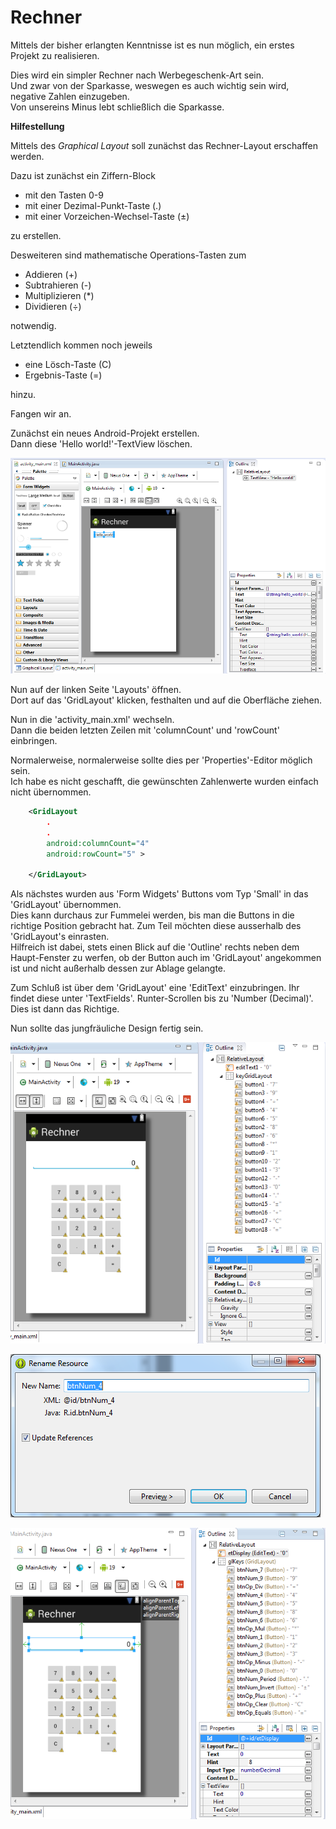 Rechner
=======

Mittels der bisher erlangten Kenntnisse ist es nun möglich, ein erstes Projekt zu realisieren.  

Dies wird ein simpler Rechner nach Werbegeschenk-Art sein.  
Und zwar von der Sparkasse, weswegen es auch wichtig sein wird, negative Zahlen einzugeben.  
Von unsereins Minus lebt schließlich die Sparkasse.

**Hilfestellung**

Mittels des _Graphical Layout_ soll zunächst das Rechner-Layout erschaffen werden.

Dazu ist zunächst ein Ziffern-Block 

- mit den Tasten 0-9
- mit einer Dezimal-Punkt-Taste	(.)	
- mit einer Vorzeichen-Wechsel-Taste (±)

zu erstellen.  

Desweiteren sind mathematische Operations-Tasten zum

- Addieren (+)
- Subtrahieren (-)
- Multiplizieren (*)
- Dividieren (÷)

notwendig.

Letztendlich kommen noch jeweils 

- eine Lösch-Taste (C)
- Ergebnis-Taste (=)

hinzu.

Fangen wir an.

Zunächst ein neues Android-Projekt erstellen.  
Dann diese 'Hello world!'-TextView löschen.

![Image](./readme-img/1-dity-up.png)

Nun auf der linken Seite 'Layouts' öffnen.  
Dort auf das 'GridLayout' klicken, festhalten und auf die Oberfläche ziehen.

Nun in die 'activity_main.xml' wechseln.  
Dann die beiden letzten Zeilen mit 'columnCount' und 'rowCount' einbringen.  

Normalerweise, normalerweise sollte dies per 'Properties'-Editor möglich sein.  
Ich habe es nicht geschafft, die gewünschten Zahlenwerte wurden einfach nicht übernommen.

```xml
    <GridLayout
		.
		.
        android:columnCount="4"
        android:rowCount="5" >

	</GridLayout>
```
Als nächstes wurden aus 'Form Widgets' Buttons vom Typ 'Small' in das 'GridLayout' übernommen.  
Dies kann durchaus zur Fummelei werden, bis man die Buttons in die richtige Position gebracht hat. Zum Teil möchten diese ausserhalb des 'GridLayout's einrasten.  
Hilfreich ist dabei, stets einen Blick auf die 'Outline' rechts neben dem Haupt-Fenster zu werfen, ob der Button auch im 'GridLayout' angekommen ist und nicht außerhalb dessen zur Ablage gelangte.  

Zum Schluß ist über dem 'GridLayout' eine 'EditText' einzubringen.
Ihr findet diese unter 'TextFields'. Runter-Scrollen bis zu 'Number (Decimal)'.  Dies ist dann das Richtige.  

Nun sollte das jungfräuliche Design fertig sein.

![Image](./readme-img/2-calc-virgin.png)

![Image](./readme-img/3-rename-resource.png)

![Image](./readme-img/4-calc-renamed.png)
